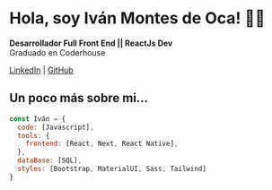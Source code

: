 # Hola, soy Iván Montes de Oca! 👨‍💻

**Desarrollador Full Front End || ReactJs Dev**  
Graduado en Coderhouse

[LinkedIn](https://www.linkedin.com/in/ivan-montes-de-oca-74986a24b) | [GitHub](https://github.com/ivaanmontess)

## Un poco más sobre mi...

```javascript
const Iván = {
  code: [Javascript],
  tools: {
    frontend: [React, Next, React Native],
  },
  dataBase: [SQL],
  styles: [Bootstrap, MaterialUI, Sass, Tailwind]
}
